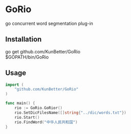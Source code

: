 GoRio
==========
go concurrent word segmentation plug-in

Installation
-----
go get github.com/KunBetter/GoRio  
$GOPATH/bin/GoRio

Usage
-----
```go
import (
	"github.com/KunBetter/GoRio"
)

func main() {
	rio := GoRio.GoRior()
	rio.SetDicFilesName([]string{"../dic/words.txt"})
	rio.Start()
	rio.FindWord("中华人民共和国")
}
```